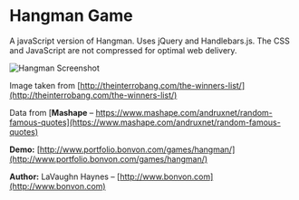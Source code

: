# Hangman Game

A javaScript version of Hangman. Uses jQuery and Handlebars.js.  The CSS and JavaScript are not compressed for optimal web delivery.

<img src="http://www.bonvon.com/blog/wp-content/uploads/2015/08/hangman-screenshot.jpg"
alt="Hangman Screenshot" />

Image taken from [http://theinterrobang.com/the-winners-list/](http://theinterrobang.com/the-winners-list/)

Data from [**Mashape** – https://www.mashape.com/andruxnet/random-famous-quotes](https://www.mashape.com/andruxnet/random-famous-quotes)

**Demo:** [http://www.portfolio.bonvon.com/games/hangman/](http://www.portfolio.bonvon.com/games/hangman/)

**Author:** LaVaughn Haynes – [http://www.bonvon.com](http://www.bonvon.com)

